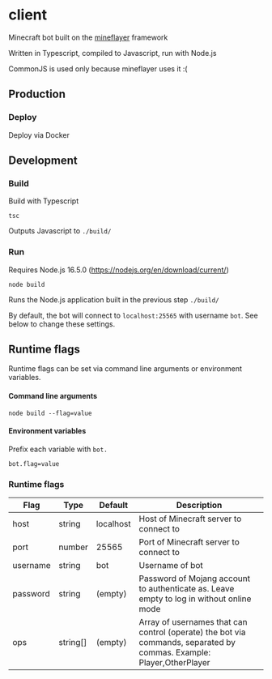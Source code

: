 # client

Minecraft bot built on the [mineflayer](https://github.com/PrismarineJS/mineflayer) framework

Written in Typescript, compiled to Javascript, run with Node.js

CommonJS is used only because mineflayer uses it :(


## Production

### Deploy

Deploy via Docker

## Development

### Build

Build with Typescript

`tsc`

Outputs Javascript to `./build/`

### Run

Requires Node.js 16.5.0 (https://nodejs.org/en/download/current/)

`node build`

Runs the Node.js application built in the previous step `./build/`

By default, the bot will connect to `localhost:25565` with username `bot`. See below to change these settings.

## Runtime flags

Runtime flags can be set via command line arguments or environment variables.

#### Command line arguments

`node build --flag=value`

#### Environment variables

Prefix each variable with `bot.`
```
bot.flag=value
```

### Runtime flags

| Flag | Type | Default | Description |
| ---- | ---- | ------- | ----------- |
| host | string | localhost | Host of Minecraft server to connect to |
| port | number | 25565 | Port of Minecraft server to connect to |
| username | string | bot | Username of bot |
| password | string | (empty) | Password of Mojang account to authenticate as. Leave empty to log in without online mode |
| ops | string[] | (empty) | Array of usernames that can control (operate) the bot via commands, separated by commas. Example: Player,OtherPlayer |
